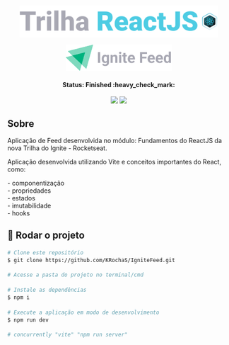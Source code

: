 <p align="center">
  <img src="https://github.com/KRochaS/IgniteFeed/blob/master/.github/logo-trilha.svg" width="450" >
</p>

<p align="center">
  <img src="https://github.com/KRochaS/IgniteFeed/blob/master/.github/ignite-feed.svg" width="240" >
</p>

<h4 align="center"> 
	 Status: Finished :heavy_check_mark:
</h4>

<p align="center">	
   <img src="https://img.shields.io/badge/-ReactJS-00875F?style=flat&logoColor=white" />
   
   <img src="https://img.shields.io/badge/-Typescript-00875F?style=flat&logoColor=white" />
   
</p>

## Sobre

<p> Aplicação de Feed desenvolvida no módulo: Fundamentos do ReactJS da nova Trilha do Ignite - Rocketseat. </p>
<p> Aplicação desenvolvida utilizando Vite e conceitos importantes do React, como: </p>
  - componentização </br>
  - propriedades </br>
  - estados </br>
  - imutabilidade </br>
  - hooks


## :wrench: Rodar o projeto

```bash
# Clone este repositório
$ git clone https://github.com/KRochaS/IgniteFeed.git

# Acesse a pasta do projeto no terminal/cmd

# Instale as dependências
$ npm i

# Execute a aplicação em modo de desenvolvimento
$ npm run dev

# concurrently "vite" "npm run server"
```